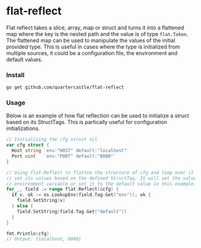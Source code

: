 # flat-reflect

Flat reflect takes a slice, array, map or struct and turns it into a flattened map
where the key is the nested path and the value is of type `flat.Token`.
The flattened map can be used to manipulate the values of the initial provided type.
This is useful in cases where the type is initialized from multiple sources,
it could be a configuration file, the environment and default values.

### Install
```sh
go get github.com/quartercastle/flat-reflect
```

### Usage
Below is an example of how flat reflection can be used to initialize a struct
based on its StructTags. This is partically useful for configuration
initializations.
```go
// Initialising the cfg struct nil
var cfg struct {
  Host string `env:"HOST" default:"localhost"`
  Port uint   `env:"PORT" default:"8080"`
}

// Using flat.Reflect to flatten the structure of cfg and loop over it to
// set its values based on the defined StructTag. It will set the value to either the
// environment variable or set it to the default value in this example.
for _, field := range flat.Reflect(&cfg) {
  if v, ok := os.LookupEnv(field.Tag.Get("env")); ok {
    field.SetString(v)
  } else {
    field.SetString(field.Tag.Get("default"))
  }
}

fmt.Println(cfg)
// Output: {localhsot, 8080}
```

